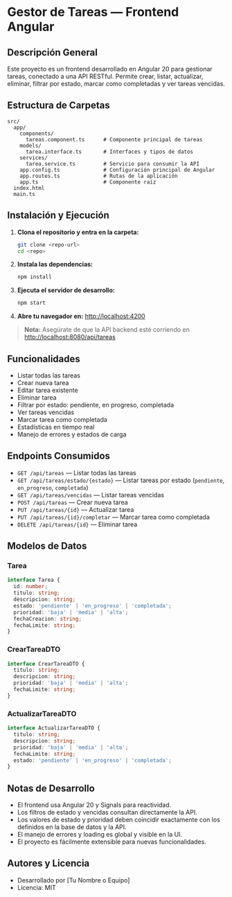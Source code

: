 # Gestor de Tareas — Frontend Angular

## Descripción General
Este proyecto es un frontend desarrollado en Angular 20 para gestionar tareas, conectado a una API RESTful. Permite crear, listar, actualizar, eliminar, filtrar por estado, marcar como completadas y ver tareas vencidas.

## Estructura de Carpetas

```
src/
  app/
    components/
      tareas.component.ts      # Componente principal de tareas
    models/
      tarea.interface.ts       # Interfaces y tipos de datos
    services/
      tarea.service.ts         # Servicio para consumir la API
    app.config.ts              # Configuración principal de Angular
    app.routes.ts              # Rutas de la aplicación
    app.ts                     # Componente raíz
  index.html
  main.ts
```

## Instalación y Ejecución

1. **Clona el repositorio y entra en la carpeta:**
   ```bash
   git clone <repo-url>
   cd <repo>
   ```
2. **Instala las dependencias:**
   ```bash
   npm install
   ```
3. **Ejecuta el servidor de desarrollo:**
   ```bash
   npm start
   ```
4. **Abre tu navegador en:**
   [http://localhost:4200](http://localhost:4200)

> **Nota:** Asegúrate de que la API backend esté corriendo en [http://localhost:8080/api/tareas](http://localhost:8080/api/tareas)

## Funcionalidades
- Listar todas las tareas
- Crear nueva tarea
- Editar tarea existente
- Eliminar tarea
- Filtrar por estado: pendiente, en progreso, completada
- Ver tareas vencidas
- Marcar tarea como completada
- Estadísticas en tiempo real
- Manejo de errores y estados de carga

## Endpoints Consumidos

- `GET /api/tareas` — Listar todas las tareas
- `GET /api/tareas/estado/{estado}` — Listar tareas por estado (`pendiente`, `en_progreso`, `completada`)
- `GET /api/tareas/vencidas` — Listar tareas vencidas
- `POST /api/tareas` — Crear nueva tarea
- `PUT /api/tareas/{id}` — Actualizar tarea
- `PUT /api/tareas/{id}/completar` — Marcar tarea como completada
- `DELETE /api/tareas/{id}` — Eliminar tarea

## Modelos de Datos

### Tarea
```ts
interface Tarea {
  id: number;
  titulo: string;
  descripcion: string;
  estado: 'pendiente' | 'en_progreso' | 'completada';
  prioridad: 'baja' | 'media' | 'alta';
  fechaCreacion: string;
  fechaLimite: string;
}
```

### CrearTareaDTO
```ts
interface CrearTareaDTO {
  titulo: string;
  descripcion: string;
  prioridad: 'baja' | 'media' | 'alta';
  fechaLimite: string;
}
```

### ActualizarTareaDTO
```ts
interface ActualizarTareaDTO {
  titulo: string;
  descripcion: string;
  prioridad: 'baja' | 'media' | 'alta';
  fechaLimite: string;
  estado: 'pendiente' | 'en_progreso' | 'completada';
}
```

## Notas de Desarrollo
- El frontend usa Angular 20 y Signals para reactividad.
- Los filtros de estado y vencidas consultan directamente la API.
- Los valores de estado y prioridad deben coincidir exactamente con los definidos en la base de datos y la API.
- El manejo de errores y loading es global y visible en la UI.
- El proyecto es fácilmente extensible para nuevas funcionalidades.

## Autores y Licencia
- Desarrollado por [Tu Nombre o Equipo]
- Licencia: MIT
